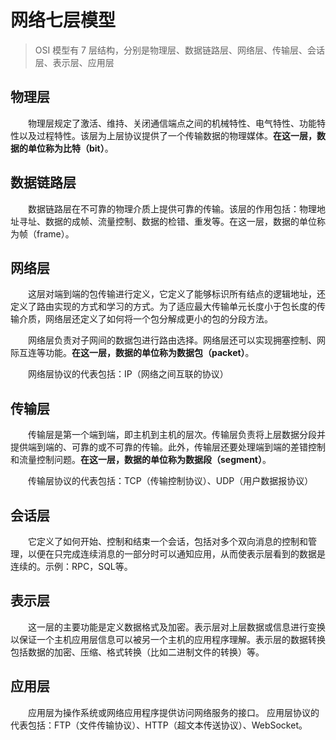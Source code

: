# 网络七层模型

> OSI 模型有 7 层结构，分别是物理层、数据链路层、网络层、传输层、会话层、表示层、应用层

## 物理层
　　物理层规定了激活、维持、关闭通信端点之间的机械特性、电气特性、功能特性以及过程特性。该层为上层协议提供了一个传输数据的物理媒体。**在这一层，数据的单位称为比特（bit）**。
  
## 数据链路层
　　数据链路层在不可靠的物理介质上提供可靠的传输。该层的作用包括：物理地址寻址、数据的成帧、流量控制、数据的检错、重发等。在这一层，数据的单位称为帧（frame）。

## 网络层
　　这层对端到端的包传输进行定义，它定义了能够标识所有结点的逻辑地址，还定义了路由实现的方式和学习的方式。为了适应最大传输单元长度小于包长度的传输介质，网络层还定义了如何将一个包分解成更小的包的分段方法。
  
　　网络层负责对子网间的数据包进行路由选择。网络层还可以实现拥塞控制、网际互连等功能。**在这一层，数据的单位称为数据包（packet）**。 

　　网络层协议的代表包括：IP（网络之间互联的协议）
  
## 传输层
　　传输层是第一个端到端，即主机到主机的层次。传输层负责将上层数据分段并提供端到端的、可靠的或不可靠的传输。此外，传输层还要处理端到端的差错控制和流量控制问题。**在这一层，数据的单位称为数据段（segment）**。 

　　传输层协议的代表包括：TCP（传输控制协议）、UDP（用户数据报协议）
  
## 会话层
　　它定义了如何开始、控制和结束一个会话，包括对多个双向消息的控制和管理，以便在只完成连续消息的一部分时可以通知应用，从而使表示层看到的数据是连续的。示例：RPC，SQL等。

## 表示层
　　这一层的主要功能是定义数据格式及加密。表示层对上层数据或信息进行变换以保证一个主机应用层信息可以被另一个主机的应用程序理解。表示层的数据转换包括数据的加密、压缩、格式转换（比如二进制文件的转换）等。
  
## 应用层
　　应用层为操作系统或网络应用程序提供访问网络服务的接口。 应用层协议的代表包括：FTP（文件传输协议）、HTTP（超文本传送协议）、WebSocket。
